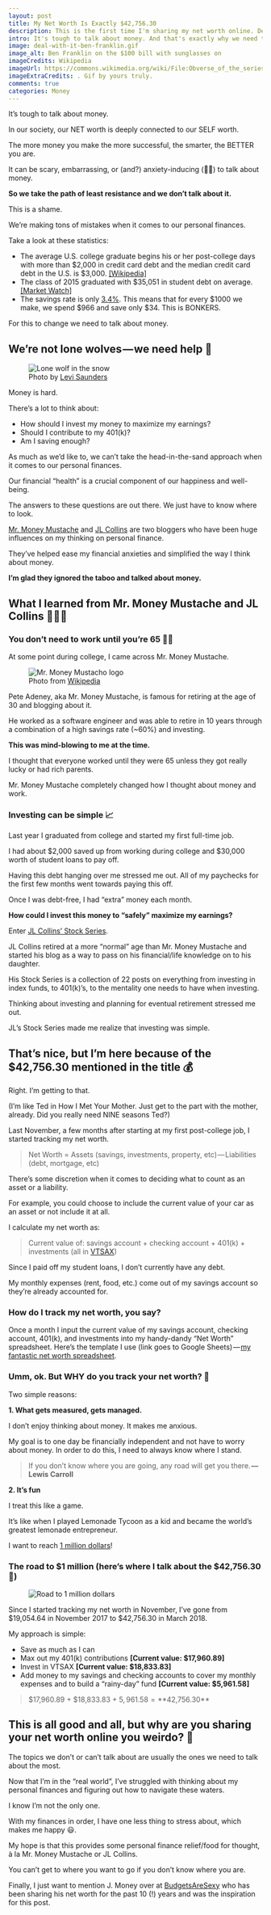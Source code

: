 ```yaml
---
layout: post
title: My Net Worth Is Exactly $42,756.30
description: This is the first time I'm sharing my net worth online. Definitely a weird feeling.
intro: It's tough to talk about money. And that's exactly why we need to talk about it! I'm sharing my net worth for the first time, talking about how I got here, and where I'm heading.
image: deal-with-it-ben-franklin.gif
image_alt: Ben Franklin on the $100 bill with sunglasses on
imageCredits: Wikipedia
imageUrl: https://commons.wikimedia.org/wiki/File:Obverse_of_the_series_2009_$100_Federal_Reserve_Note.jpg
imageExtraCredits: . Gif by yours truly.
comments: true
categories: Money
---
```


It’s tough to talk about money.

In our society, our NET worth is deeply connected to our SELF worth.

The more money you make the more successful, the smarter, the BETTER you are.

It can be scary, embarrassing, or (and?) anxiety-inducing (✋🏽) to talk about money.

**So we take the path of least resistance and we don’t talk about it.**

This is a shame.

We’re making tons of mistakes when it comes to our personal finances.

Take a look at these statistics:
* The average U.S. college graduate begins his or her post-college days with more than $2,000 in credit card debt and the median credit card debt in the U.S. is $3,000. [[Wikipedia]](https://en.wikipedia.org/wiki/Credit_card_debt#Statistics)
* The class of 2015 graduated with $35,051 in student debt on average. [[Market Watch]](https://www.marketwatch.com/story/americas-growing-student-loan-debt-crisis-2016-01-15)
* The savings rate is only [3.4%](https://fred.stlouisfed.org/series/PSAVERT). This means that for every $1000 we make, we spend $966 and save only $34. This is BONKERS.

For this to change we need to talk about money.

## We’re not lone wolves — we need help 🐺

<figure>
    <img src="/images/lone-wolf.jpg" alt="Lone wolf in the snow">
    <figcaption class="center subtle-figcaption">Photo by <a href="https://unsplash.com/@levisaunders">Levi Saunders</a></figcaption>
</figure>

Money is hard.

There’s a lot to think about:
* How should I invest my money to maximize my earnings?
* Should I contribute to my 401(k)?
* Am I saving enough?

As much as we’d like to, we can’t take the head-in-the-sand approach when it comes to our personal finances.

Our financial “health” is a crucial component of our happiness and well-being. 

The answers to these questions are out there. We just have to know where to look.

[Mr. Money Mustache](https://www.mrmoneymustache.com) and [JL Collins](https://www.jlcollinsnh.com) are two bloggers who have been huge influences on my thinking on personal finance.

They’ve helped ease my financial anxieties and simplified the way I think about money.

**I’m glad they ignored the taboo and talked about money.**

## What I learned from Mr. Money Mustache and JL Collins 👨🏼‍🏫

### You don’t need to work until you’re 65 👴🏼

At some point during college, I came across Mr. Money Mustache.

<figure>
    <img class="center-image" src="/images/mr-money-mustache-logo.png" alt="Mr. Money Mustacho logo">
    <figcaption class="center subtle-figcaption">Photo from <a href="https://en.wikipedia.org/wiki/File:Mr._Money_Mustache_Logo.png">Wikipedia</a></figcaption>
</figure>

Pete Adeney, aka Mr. Money Mustache, is famous for retiring at the age of 30 and blogging about it.

He worked as a software engineer and was able to retire in 10 years through a combination of a high savings rate (~60%) and investing.

**This was mind-blowing to me at the time.**

I thought that everyone worked until they were 65 unless they got really lucky or had rich parents.

Mr. Money Mustache completely changed how I thought about money and work.

### Investing can be simple 📈

Last year I graduated from college and started my first full-time job.

I had about $2,000 saved up from working during college and $30,000 worth of student loans to pay off.

Having this debt hanging over me stressed me out. All of my paychecks for the first few months went towards paying this off.

Once I was debt-free, I had “extra” money each month.

**How could I invest this money to “safely” maximize my earnings?**

Enter [JL Collins’ Stock Series](https://jlcollinsnh.com/stock-series).

JL Collins retired at a more “normal” age than Mr. Money Mustache and started his blog as a way to pass on his financial/life knowledge on to his daughter. 

His Stock Series is a collection of 22 posts on everything from investing in index funds, to 401(k)’s, to the mentality one needs to have when investing.

Thinking about investing and planning for eventual retirement stressed me out.

JL’s Stock Series made me realize that investing was simple.

## That’s nice, but I’m here because of the $42,756.30 mentioned in the title 💰

Right. I’m getting to that.

(I’m like Ted in How I Met Your Mother. Just get to the part with the mother, already. Did you really need NINE seasons Ted?)

Last November, a few months after starting at my first post-college job, I started tracking my net worth.

> Net Worth = Assets (savings, investments, property, etc) — Liabilities (debt, mortgage, etc)

There’s some discretion when it comes to deciding what to count as an asset or a liability. 

For example, you could choose to include the current value of your car as an asset or not include it at all.

I calculate my net worth as:
> Current value of: savings account + checking account + 401(k) + investments (all in [VTSAX](https://personal.vanguard.com/us/funds/snapshot?FundId=0585&FundIntExt=INT&funds_disable_redirect=true))

Since I paid off my student loans, I don’t currently have any debt. 

My monthly expenses (rent, food, etc.) come out of my savings account so they’re already accounted for.

### How do I track my net worth, you say?
Once a month I input the current value of my savings account, checking account, 401(k), and investments into my handy-dandy “Net Worth” spreadsheet.
Here’s the template I use (link goes to Google Sheets) — [my fantastic net worth spreadsheet](https://docs.google.com/spreadsheets/d/1jkFRzfWAM7APFpkDXb_yKSZyCHRB11g7xA3gI-zINfI/edit?usp=sharing).

### Umm, ok. But WHY do you track your net worth? 🤔
Two simple reasons:

**1. What gets measured, gets managed.**

I don’t enjoy thinking about money. It makes me anxious. 

My goal is to one day be financially independent and not have to worry about money. In order to do this, I need to always know where I stand. 

> If you don’t know where you are going, any road will get you there. **–– Lewis Carroll**

**2. It’s fun**

I treat this like a game. 

It’s like when I played Lemonade Tycoon as a kid and became the world’s greatest lemonade entrepreneur.

I want to reach [1 million dollars](https://youtu.be/l91ISfcuzDw)!

### The road to $1 million (here’s where I talk about the $42,756.30 💸)
<figure>
    <img class="center" src="/images/net-worth-4-2018.png" alt="Road to 1 million dollars">
</figure>

Since I started tracking my net worth in November, I’ve gone from $19,054.64 in November 2017 to $42,756.30 in March 2018.

My approach is simple:
* Save as much as I can 
* Max out my 401(k) contributions **[Current value: $17,960.89]**
* Invest in VTSAX **[Current value: $18,833.83]**
* Add money to my savings and checking accounts to cover my monthly expenses and to build a “rainy-day” fund **[Current value: $5,961.58]**

> $17,960.89 + $18,833.83 + $5,961.58 = **$42,756.30**

## This is all good and all, but why are you sharing your net worth online you weirdo? 😬
The topics we don’t or can’t talk about are usually the ones we need to talk about the most.

Now that I’m in the “real world”, I’ve struggled with thinking about my personal finances and figuring out how to navigate these waters.

I know I’m not the only one.

With my finances in order, I have one less thing to stress about, which makes me happy 😃.

My hope is that this provides some personal finance relief/food for thought, à la Mr. Money Mustache or JL Collins.

You can’t get to where you want to go if you don’t know where you are.

Finally, I just want to mention J. Money over at [BudgetsAreSexy](https://budgetsaresexy.com) who has been sharing his net worth for the past 10 (!) years and was the inspiration for this post.
